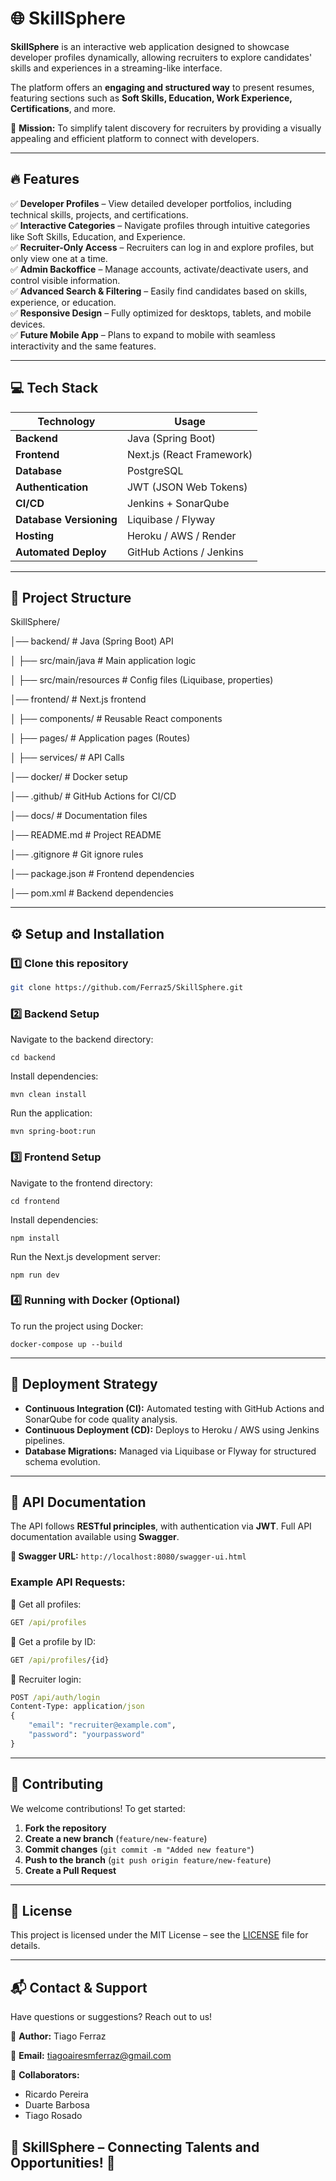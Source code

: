# 🌐 SkillSphere

**SkillSphere** is an interactive web application designed to showcase developer profiles dynamically, allowing recruiters to explore candidates' skills and experiences in a streaming-like interface.  

The platform offers an **engaging and structured way** to present resumes, featuring sections such as **Soft Skills, Education, Work Experience, Certifications**, and more.  

🚀 **Mission:** To simplify talent discovery for recruiters by providing a visually appealing and efficient platform to connect with developers.  

---

## 🔥 Features

✅ **Developer Profiles** – View detailed developer portfolios, including technical skills, projects, and certifications.  
✅ **Interactive Categories** – Navigate profiles through intuitive categories like Soft Skills, Education, and Experience.  
✅ **Recruiter-Only Access** – Recruiters can log in and explore profiles, but only view one at a time.  
✅ **Admin Backoffice** – Manage accounts, activate/deactivate users, and control visible information.  
✅ **Advanced Search & Filtering** – Easily find candidates based on skills, experience, or education.  
✅ **Responsive Design** – Fully optimized for desktops, tablets, and mobile devices.  
✅ **Future Mobile App** – Plans to expand to mobile with seamless interactivity and the same features.  

---

## 💻 Tech Stack

| **Technology**  | **Usage** |
|----------------|-----------|
| **Backend** | Java (Spring Boot) |
| **Frontend** | Next.js (React Framework) |
| **Database** | PostgreSQL |
| **Authentication** | JWT (JSON Web Tokens) |
| **CI/CD** | Jenkins + SonarQube |
| **Database Versioning** | Liquibase / Flyway |
| **Hosting** | Heroku / AWS / Render |
| **Automated Deploy** | GitHub Actions / Jenkins |

---

## 📂 Project Structure

SkillSphere/

│── backend/ # Java (Spring Boot) API

│ ├── src/main/java # Main application logic

│ ├── src/main/resources # Config files (Liquibase, properties)

│── frontend/ # Next.js frontend

│ ├── components/ # Reusable React components

│ ├── pages/ # Application pages (Routes)

│ ├── services/ # API Calls

│── docker/ # Docker setup

│── .github/ # GitHub Actions for CI/CD

│── docs/ # Documentation files

│── README.md # Project README

│── .gitignore # Git ignore rules

│── package.json # Frontend dependencies

│── pom.xml # Backend dependencies

---

## ⚙️ Setup and Installation

### 1️⃣ Clone this repository
```bash
git clone https://github.com/Ferraz5/SkillSphere.git
```

### 2️⃣ Backend Setup

Navigate to the backend directory:
```console
cd backend
```

Install dependencies:
```properties
mvn clean install
```

Run the application:
```properties
mvn spring-boot:run
```


### 3️⃣ Frontend Setup

Navigate to the frontend directory:
```console
cd frontend
```

Install dependencies:
```properties
npm install
```

Run the Next.js development server:

```properties
npm run dev
```

### 4️⃣ Running with Docker (Optional)

To run the project using Docker:
```properties
docker-compose up --build
```

---

## 🚀 Deployment Strategy

- **Continuous Integration (CI):** Automated testing with GitHub Actions and SonarQube for code quality analysis.
- **Continuous Deployment (CD):** Deploys to Heroku / AWS using Jenkins pipelines.
- **Database Migrations:** Managed via Liquibase or Flyway for structured schema evolution.

---
## 📜 API Documentation
The API follows **RESTful principles**, with authentication via **JWT**.
Full API documentation available using **Swagger**.

**🔗 Swagger URL:** ```http://localhost:8080/swagger-ui.html```

### Example API Requests:
🔹 Get all profiles:
```bat
GET /api/profiles
```

🔹 Get a profile by ID:
```bat
GET /api/profiles/{id}
```

🔹 Recruiter login:
```bat
POST /api/auth/login
Content-Type: application/json
{
    "email": "recruiter@example.com",
    "password": "yourpassword"
}
```

---

## 👥 Contributing

We welcome contributions! To get started:

1. **Fork the repository**
2. **Create a new branch** (```feature/new-feature```)
3. **Commit changes** (```git commit -m "Added new feature"```)
4. **Push to the branch** (```git push origin feature/new-feature```)
5. **Create a Pull Request**

---


## 📄 License

This project is licensed under the MIT License – see the [LICENSE](https://github.com/Ferraz5/SkillSphere?tab=MIT-1-ov-file) file for details.

---

## 📬 Contact & Support

Have questions or suggestions? Reach out to us!

👤 **Author:** Tiago Ferraz

📧 **Email:** tiagoairesmferraz@gmail.com

👥 **Collaborators:** 
- Ricardo Pereira
- Duarte Barbosa
- Tiago Rosado

## 🚀 SkillSphere – Connecting Talents and Opportunities! 💼
